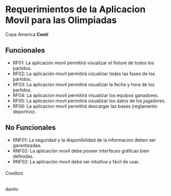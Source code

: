 # Requerimientos de la Aplicacion Movil para las Olimpiadas 

Copa America **Conti**

## Funcionales
- RF01: La aplicación movil permitirá visualizar el fixture de todos los partidos.
- RF02: La aplicación movil permitirá vizualizar todas las fases de los partidos.
- RF03: La aplicación movil permitirá visualizar la fecha y hora de los partidos.
- RF04: La aplicacion movil permitirá visualizar los equipos ganadores.
- RF05: La aplicacion movil permitirá visualizar los datos de los jugadores.
- RF06: La aplicacion movil permitirá descargar las bases (reglamento deportivo).

## No Funcionales
- RNF01: La seguridad y la disponibilidad de la informacion deben ser garantizadas.
- RNF02: La aplicación movil debe poseer interfaces gráficas bien definidas.
- RNF02: La aplicación movil debe ser intuitiva y fácil de usar.

###### Creditos
danilo
